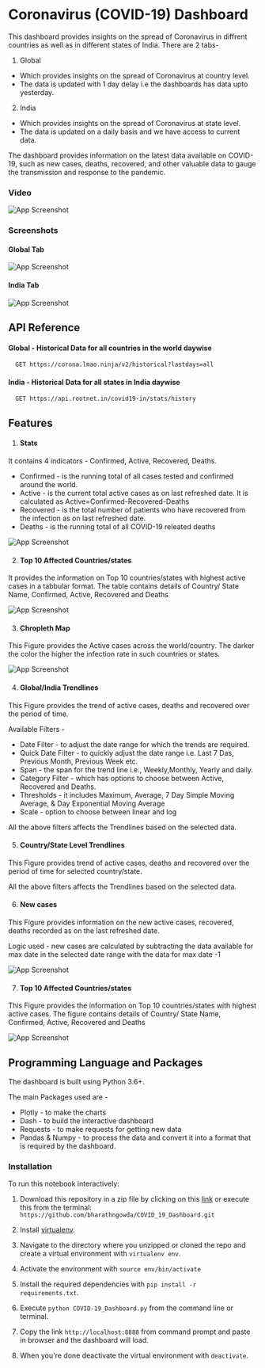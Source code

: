 
# Coronavirus (COVID-19) Dashboard

This dashboard provides insights on the spread of Coronavirus in diffrent countries as well as in different states of India.
There are 2 tabs-
1. Global 
- Which provides insights on the spread of Coronavirus at country level.
- The data is updated with 1 day delay i.e the dashboards has data upto yesterday.

2. India
- Which provides insights on the spread of Coronavirus at state level.
- The data is updated on a daily basis and we have access to current data.

The dashboard provides information on the latest data available on COVID-19, such as new cases, deaths, recovered, and other valuable data to gauge the transmission and response to the pandemic. 

### Video
![App Screenshot](https://github.com/bharathngowda/COVID_19_Dashboard/blob/master/video.gif)

### Screenshots

#### Global Tab

![App Screenshot](https://github.com/bharathngowda/COVID_19/blob/master/Screenshots/Figure-6.png)

#### India Tab

![App Screenshot](https://github.com/bharathngowda/COVID_19/blob/master/Screenshots/Figure-7.png)


  
## API Reference

#### Global - Historical Data for all countries in the world daywise

```http
  GET https://corona.lmao.ninja/v2/historical?lastdays=all
```

#### India - Historical Data for all states in India daywise

```http
  GET https://api.rootnet.in/covid19-in/stats/history
```
  
## Features

1. #### Stats
It contains 4 indicators - Confirmed, Active, Recovered, Deaths.
- Confirmed - is the running total of all cases tested and confirmed around the world.
- Active - is the current total active cases as on last refreshed date. It is calculated as Active=Confirmed-Recovered-Deaths
- Recovered - is the total number of patients who have recovered from the infection as on last refreshed date.
- Deaths - is the running total of all COVID-19 releated deaths

![App Screenshot](https://github.com/bharathngowda/COVID_19/blob/master/Screenshots/Figure-1.png)


2. #### Top 10 Affected Countries/states

It provides the information on Top 10 countries/states with highest active cases in a tabbular format.
The table contains details of Country/ State Name, Confirmed, Active, Recovered and Deaths

![App Screenshot](https://github.com/bharathngowda/COVID_19/blob/master/Screenshots/Figure-2.png)

3. #### Chropleth Map

This Figure provides the Active cases across the world/country. The darker the color the higher the infection rate in such countries or states.

![App Screenshot](https://github.com/bharathngowda/COVID_19/blob/master/Screenshots/Figure-3.png)

4. #### Global/India Trendlines 

This Figure provides the trend of active cases, deaths and recovered over the period of time.

Available Filters - 
- Date Filter - to adjust the date range for which the trends are required.
- Quick Date Filter - to quickly adjust the date range i.e. Last 7 Das, Previous Month, Previous Week etc.
- Span - the span for the trend line i.e., Weekly,Monthly, Yearly and daily.
- Category Filter - which has options to choose between Active, Recovered and Deaths.
- Thresholds - it includes Maximum, Average, 7 Day Simple Moving Average, & Day Exponential Moving Average
- Scale - option to choose between linear and log

All the above filters affects the Trendlines based on the selected data.

5. #### Country/State Level Trendlines

This Figure provides trend of active cases, deaths and recovered over the period of time for selected country/state.

All the above filters affects the Trendlines based on the selected data.

6. #### New cases

This Figure provides information on the new active cases, recovered, deaths recorded as on the last refreshed date.

Logic used - new cases are calculated by subtracting the data available for max date in the selected date range with the data for max date -1 


![App Screenshot](https://github.com/bharathngowda/COVID_19/blob/master/Screenshots/Figure-4.png)

7. #### Top 10 Affected Countries/states

This Figure provides the information on Top 10 countries/states with highest active cases.
The figure contains details of Country/ State Name, Confirmed, Active, Recovered and Deaths

![App Screenshot](https://github.com/bharathngowda/COVID_19/blob/master/Screenshots/Figure-5.png)



## Programming Language and Packages

The dashboard is built using Python 3.6+.

The main Packages used are - 
- Plotly - to make the charts
- Dash - to build the interactive dashboard
- Requests - to make requests for getting new data
- Pandas & Numpy - to process the data and convert it into a format that is required by the dashboard.


### Installation

To run this notebook interactively:

1. Download this repository in a zip file by clicking on this [link](https://github.com/bharathngowda/COVID_19_Dashboard/archive/refs/heads/master.zip) or execute this from the terminal:
`https://github.com/bharathngowda/COVID_19_Dashboard.git`

2. Install [virtualenv](http://virtualenv.readthedocs.org/en/latest/installation.html).
3. Navigate to the directory where you unzipped or cloned the repo and create a virtual environment with `virtualenv env`.
4. Activate the environment with `source env/bin/activate`
5. Install the required dependencies with `pip install -r requirements.txt`.
6. Execute `python COVID-19_Dashboard.py` from the command line or terminal.
7. Copy the link `http://localhost:8888` from command prompt and paste in browser and the dashboard will load.
8. When you're done deactivate the virtual environment with `deactivate`.

